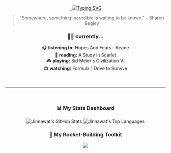 <div align="center">
  
<a href="https://github.com/JinnawatJid">
   <img src="https://readme-typing-svg.demolab.com?font=Fira+Code&weight=800&size=30&pause=1000&color=36BCF7&center=true&vCenter=true&width=550&lines=Hi!%2C+I'm+Jinnawat!+%F0%9F%91%8B;Full-Stack+Developer;based+in+Thailand!;Welcome+to+my+Code-Space!+%F0%9F%9A%80" alt="Typing SVG" />
</a>
  
  <blockquote>"Somewhere, something incredible is waiting to be known." – Sharon Begley</blockquote>
  
  <h3>👨‍🚀 currently...</h3>
  <p>
    🎧 <b>listening to:</b> Hopes And Fears - Keane<br>
    📖 <b>reading:</b> A Study in Scarlet<br>
    🎮 <b>playing:</b> Sid Meier's Civilization VI<br>
    📺 <b>watching:</b> Formula 1 Drive to Survive
  </p>

  <br>
    
  ---
  
  <br>
  
  <h3>📊 My Stats Dashboard</h3>
  <p>
    <img src="https://github-readme-stats.vercel.app/api?username=JinnawatJid&show_icons=true&theme=radical" alt="Jinnawat's GitHub Stats" />
    <img src="https://github-readme-stats.vercel.app/api/top-langs/?username=JinnawatJid&layout=compact&theme=tokyonight" alt="Jinnawat's Top Languages" />
  </p>

  <h3>🚀 My Rocket-Building Toolkit</h3>
  <p>
    <img src="https://skillicons.dev/icons?i=vue,vite,pinia,tailwind,express,nodejs,figma,firebase" />
  </p>

</div>
